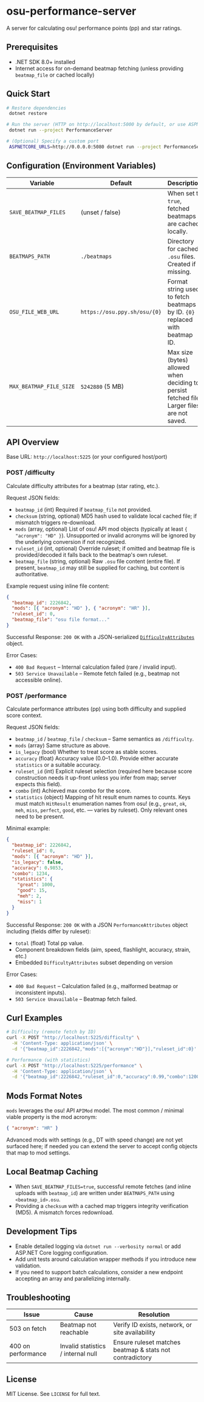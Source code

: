 # osu-performance-server

A server for calculating osu! performance points (pp) and star ratings.

## Prerequisites

- .NET SDK 8.0+ installed
- Internet access for on-demand beatmap fetching (unless providing `beatmap_file` or cached locally)

## Quick Start

```bash
# Restore dependencies
 dotnet restore

# Run the server (HTTP on http://localhost:5000 by default, or use ASPNETCORE_URLS)
 dotnet run --project PerformanceServer

# (Optional) Specify a custom port
 ASPNETCORE_URLS=http://0.0.0.0:5080 dotnet run --project PerformanceServer
```

## Configuration (Environment Variables)

| Variable                | Default                      | Description                                                                                 |
|-------------------------|------------------------------|---------------------------------------------------------------------------------------------|
| `SAVE_BEATMAP_FILES`    | (unset / false)              | When set to `true`, fetched beatmaps are cached locally.                                    |
| `BEATMAPS_PATH`         | `./beatmaps`                 | Directory for cached `.osu` files. Created if missing.                                      |
| `OSU_FILE_WEB_URL`      | `https://osu.ppy.sh/osu/{0}` | Format string used to fetch beatmaps by ID. `{0}` replaced with beatmap ID.                 |
| `MAX_BEATMAP_FILE_SIZE` | `5242880` (5 MB)             | Max size (bytes) allowed when deciding to persist fetched file. Larger files are not saved. |

## API Overview

Base URL: `http://localhost:5225` (or your configured host/port)

### POST /difficulty
Calculate difficulty attributes for a beatmap (star rating, etc.).

Request JSON fields:
- `beatmap_id` (int) Required if `beatmap_file` not provided.
- `checksum` (string, optional) MD5 hash used to validate local cached file; if mismatch triggers re-download.
- `mods` (array, optional) List of osu! API mod objects (typically at least `{ "acronym": "HD" }`). Unsupported or invalid acronyms will be ignored by the underlying conversion if not recognized.
- `ruleset_id` (int, optional) Override ruleset; if omitted and beatmap file is provided/decoded it falls back to the beatmap's own ruleset.
- `beatmap_file` (string, optional) Raw `.osu` file content (entire file). If present, `beatmap_id` may still be supplied for caching, but content is authoritative.

Example request using inline file content:
```json
{
  "beatmap_id": 2226842,
  "mods": [{ "acronym": "HD" }, { "acronym": "HR" }],
  "ruleset_id": 0,
  "beatmap_file": "osu file format..."
}
```

Successful Response: `200 OK` with a JSON-serialized [`DifficultyAttributes`](https://osu.ppy.sh/docs/index.html#beatmapdifficultyattributes) object.

Error Cases:
- `400 Bad Request` – Internal calculation failed (rare / invalid input). 
- `503 Service Unavailable` – Remote fetch failed (e.g., beatmap not accessible online).

### POST /performance
Calculate performance attributes (pp) using both difficulty and supplied score context.

Request JSON fields:
- `beatmap_id` / `beatmap_file` / `checksum` – Same semantics as `/difficulty`.
- `mods` (array) Same structure as above.
- `is_legacy` (bool) Whether to treat score as stable scores.
- `accuracy` (float) Accuracy value (0.0–1.0). Provide either accurate `statistics` or a suitable accuracy.
- `ruleset_id` (int) Explicit ruleset selection (required here because score construction needs it up-front unless you infer from map; server expects this field).
- `combo` (int) Achieved max combo for the score.
- `statistics` (object) Mapping of hit result enum names to counts. Keys must match `HitResult` enumeration names from osu! (e.g., `great`, `ok`, `meh`, `miss`, `perfect`, `good`, etc. — varies by ruleset). Only relevant ones need to be present.

Minimal example:
```json
{
  "beatmap_id": 2226842,
  "ruleset_id": 0,
  "mods": [{ "acronym": "HD" }],
  "is_legacy": false,
  "accuracy": 0.9853,
  "combo": 1234,
  "statistics": {
    "great": 1000,
    "good": 15,
    "meh": 2,
    "miss": 1
  }
}
```

Successful Response: `200 OK` with a JSON `PerformanceAttributes` object including (fields differ by ruleset):
- `total` (float) Total pp value.
- Component breakdown fields (aim, speed, flashlight, accuracy, strain, etc.)
- Embedded `DifficultyAttributes` subset depending on version

Error Cases:
- `400 Bad Request` – Calculation failed (e.g., malformed beatmap or inconsistent inputs).
- `503 Service Unavailable` – Beatmap fetch failed.

## Curl Examples

```bash
# Difficulty (remote fetch by ID)
curl -X POST "http://localhost:5225/difficulty" \
  -H 'Content-Type: application/json' \
  -d '{"beatmap_id":2226842,"mods":[{"acronym":"HD"}],"ruleset_id":0}'

# Performance (with statistics)
curl -X POST "http://localhost:5225/performance" \
  -H 'Content-Type: application/json' \
  -d '{"beatmap_id":2226842,"ruleset_id":0,"accuracy":0.99,"combo":1200,"mods":[{"acronym":"HD"}],"is_legacy":false,"statistics":{"great":1000,"good":10,"meh":3,"miss":0}}'
```

## Mods Format Notes
`mods` leverages the osu! API `APIMod` model. The most common / minimal viable property is the mod acronym:
```json
{ "acronym": "HR" }
```
Advanced mods with settings (e.g., DT with speed change) are not yet surfaced here; if needed you can extend the server to accept config objects that map to mod settings.

## Local Beatmap Caching
- When `SAVE_BEATMAP_FILES=true`, successful remote fetches (and inline uploads with `beatmap_id`) are written under `BEATMAPS_PATH` using `<beatmap_id>.osu`.
- Providing a `checksum` with a cached map triggers integrity verification (MD5). A mismatch forces redownload.

## Development Tips
- Enable detailed logging via `dotnet run --verbosity normal` or add ASP.NET Core logging configuration.
- Add unit tests around calculation wrapper methods if you introduce new validation.
- If you need to support batch calculations, consider a new endpoint accepting an array and parallelizing internally.

## Troubleshooting
| Issue              | Cause                              | Resolution                                               |
|--------------------|------------------------------------|----------------------------------------------------------|
| 503 on fetch       | Beatmap not reachable              | Verify ID exists, network, or site availability          |
| 400 on performance | Invalid statistics / internal null | Ensure ruleset matches beatmap & stats not contradictory |

## License
MIT License. See `LICENSE` for full text.
